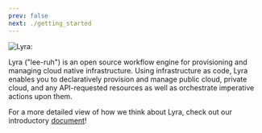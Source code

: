 ```yaml
---
prev: false
next: ./getting_started
---
```


![Lyra: ](./media/lyrabanner.png)

Lyra ("lee-ruh") is an open source workflow engine for provisioning and managing cloud native infrastructure. Using infrastructure as code, Lyra enables you to declaratively provision and manage public cloud, private cloud, and any API-requested resources as well as orchestrate imperative actions upon them.

For a more detailed view of how we think about Lyra, check out our introductory [document](https://docs.google.com/document/d/1oJwg4LlolC3qlt0xG__xjrz16aYwEyOk8GqyNt5_Gdo/edit?usp=sharing)!

